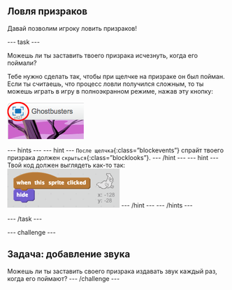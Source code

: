 ## Ловля призраков

Давай позволим игроку ловить призраков!

\--- task \---

Можешь ли ты заставить твоего призрака исчезнуть, когда его поймали?

Тебе нужно сделать так, чтобы при щелчке на призраке он был пойман. Если ты считаешь, что процесс ловли получился сложным, то ты можешь играть в игру в полноэкранном режиме, нажав эту кнопку:

![screenshot](images/ghost-fullscreen.png)

\--- hints \--- \--- hint \--- `После щелчка`{:class=”blockevents”} спрайт твоего призрака должен `скрыться`{:class=”blocklooks”}. \--- /hint \--- \--- hint \--- Твой код должен выглядеть как-то так: ![screenshot](images/ghost-catch-code.png) \--- /hint \--- \--- /hints \---

\--- /task \---

\--- challenge \---

## Задача: добавление звука

Можешь ли ты заставить своего призрака издавать звук каждый раз, когда его поймают? \--- /challenge \---